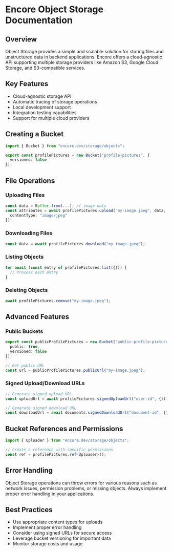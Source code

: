 # Encore Object Storage Documentation

## Overview

Object Storage provides a simple and scalable solution for storing files and unstructured data in backend applications. Encore offers a cloud-agnostic API supporting multiple storage providers like Amazon S3, Google Cloud Storage, and S3-compatible services.

## Key Features

- Cloud-agnostic storage API
- Automatic tracing of storage operations
- Local development support
- Integration testing capabilities
- Support for multiple cloud providers

## Creating a Bucket

```typescript
import { Bucket } from "encore.dev/storage/objects";

export const profilePictures = new Bucket("profile-pictures", {
  versioned: false
});
```

## File Operations

### Uploading Files

```typescript
const data = Buffer.from(...); // image data
const attributes = await profilePictures.upload("my-image.jpeg", data, {
  contentType: "image/jpeg"
});
```

### Downloading Files

```typescript
const data = await profilePictures.download("my-image.jpeg");
```

### Listing Objects

```typescript
for await (const entry of profilePictures.list({})) {
  // Process each entry
}
```

### Deleting Objects

```typescript
await profilePictures.remove("my-image.jpeg");
```

## Advanced Features

### Public Buckets

```typescript
export const publicProfilePictures = new Bucket("public-profile-pictures", {
  public: true,
  versioned: false
});

// Get public URL
const url = publicProfilePictures.publicUrl("my-image.jpeg");
```

### Signed Upload/Download URLs

```typescript
// Generate signed upload URL
const uploadUrl = await profilePictures.signedUploadUrl("user-id", {ttl: 7200});

// Generate signed download URL
const downloadUrl = await documents.signedDownloadUrl("document-id", {ttl: 7200});
```

## Bucket References and Permissions

```typescript
import { Uploader } from "encore.dev/storage/objects";

// Create a reference with specific permissions
const ref = profilePictures.ref<Uploader>();
```

## Error Handling

Object Storage operations can throw errors for various reasons such as network issues, permission problems, or missing objects. Always implement proper error handling in your applications.

## Best Practices

- Use appropriate content types for uploads
- Implement proper error handling
- Consider using signed URLs for secure access
- Leverage bucket versioning for important data
- Monitor storage costs and usage
